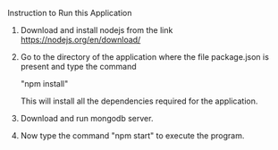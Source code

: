 Instruction to Run this Application

1. Download and install nodejs from the link 
   https://nodejs.org/en/download/


2. Go to the directory of the application where the file package.json is present and type the command

	"npm install"

   This will install all the dependencies required for the application.
   
   
3. Download and run mongodb server.


4. Now type the command "npm start" to execute the program.


